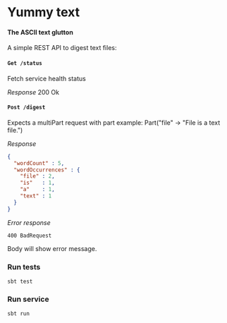 # Yummy text

#### The ASCII text glutton 

A simple REST API to digest text files:

#### `Get /status` 

Fetch service health status

*Response* 200 Ok

#### `Post /digest`
Expects a multiPart request with part example: Part("file" -> "File is a text file.")

*Response*

```json
{
  "wordCount" : 5,
  "wordOccurrences" : {
    "file" : 2,
    "is"   : 1,
    "a"    : 1,
    "text" : 1
  }
}
```

*Error response*

`400 BadRequest`

Body will show error message.

### Run tests

`sbt test`

### Run service

`sbt run`
